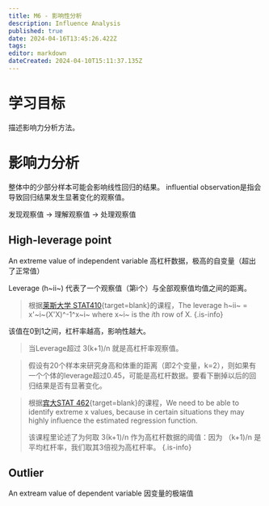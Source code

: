 ```yaml
---
title: M6 - 影响性分析
description: Influence Analysis
published: true
date: 2024-04-16T13:45:26.422Z
tags: 
editor: markdown
dateCreated: 2024-04-10T15:11:37.135Z
---
```


# 学习目标
描述影响力分析方法。

# 影响力分析
整体中的少部分样本可能会影响线性回归的结果。
influential observation是指会导致回归结果发生显著变化的观察值。

发现观察值 -> 理解观察值 -> 处理观察值

## High-leverage point
An extreme value of independent variable
高杠杆数据，极高的自变量（超出了正常值）

Leverage (h~ii~) 代表了一个观察值（第i个）与全部观察值均值之间的距离。

> 根据[莱斯大学 STAT410](https://bpb-us-e1.wpmucdn.com/blogs.rice.edu/dist/e/8375/files/2017/08/Lecture10-2n22q1q.pdf){target=blank}的课程，The leverage h~ii~ = x'~i~(X'X)^-1^x~i~ where x~i~ is the *i*th row of X.
{.is-info}

该值在0到1之间，杠杆率越高，影响性越大。

> 当Leverage超过 3(k+1)/n 就是高杠杆率观察值。

> 假设有20个样本来研究身高和体重的距离（即2个变量，k=2），则如果有一个个体的leverage超过0.45，可能是高杠杆数据。要看下删掉以后的回归结果是否有显著变化。

> 根据[宾大STAT 462](https://online.stat.psu.edu/stat462/node/171/){target=blank}的课程，We need to be able to identify extreme x values, because in certain situations they may highly influence the estimated regression function.
> 
> 该课程里论述了为何取 3(k+1)/n 作为高杠杆数据的阈值：因为 （k+1)/n 是平均杠杆率，我们取其3倍视为高杠杆率。
{.is-info}



## Outlier
An extream value of dependent variable
因变量的极端值